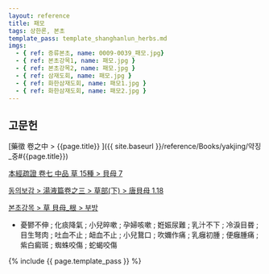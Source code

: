 ```yaml
---
layout: reference
title: 패모
tags: 상한론, 본초
template_pass: template_shanghanlun_herbs.md
imgs:
  - { ref: 증류본초, name: 0009-0039_패모.jpg}
  - { ref: 본초강목1, name: 패모.jpg }
  - { ref: 본초강목2, name: 패모.jpg }
  - { ref: 삼재도회, name: 패모.jpg }
  - { ref: 화한삼재도회, name: 패모1.jpg }
  - { ref: 화한삼재도회, name: 패모2.jpg }
---
```



## 고문헌

[藥徵 卷之中 > {{page.title}} ]({{ site.baseurl }}/reference/Books/yakjing/약징_중#{{page.title}})

[本經疏證 卷七 中品 草 15種 > 貝母 7](https://mediclassics.kr/books/154/volume/7/#content_56)

[동의보감 > 湯液篇卷之三 > 草部(下) >  唐貝母 1.18](https://mediclassics.kr/books/8/volume/22/#content_126)

[본초강목 > 草	貝母_根 > 부방]()

* 憂鬰不伸 ; 化痰降氣 ; 小兒晬嗽 ; 孕婦咳嗽 ; 姙娠尿難 ; 乳汁不下 ; 冷淚目昬 ; 目生弩肉 ; 吐血不止 ; 衄血不止 ; 小兒鵞口 ; 吹嬭作痛 ; 乳癰初腫 ; 便癰腫痛 ; 紫白癜斑 ; 蜘蛛咬傷 ; 蛇蝎咬傷


{% include {{ page.template_pass }} %}

